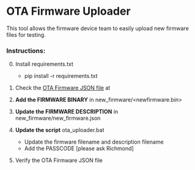 # OTA Firmware Uploader

This tool allows the firmware device team to easily upload new firmware files for testing.


### Instructions:

0. Install requirements.txt
   - pip install -r requirements.txt

1. Check the [OTA Firmware JSON file](https://ft900-iot-portal.s3.amazonaws.com/latest_firmware_updates.json) at 

2. <b>Add the FIRMWARE BINARY</b> in new_firmware/<newfirmware.bin>

3. <b>Update the FIRMWARE DESCRIPTION</b> in new_firmware/new_firmware.json

4. <b>Update the script</b> ota_uploader.bat
   - Update the firmware filename and description filename
   - Add the PASSCODE [please ask Richmond]

5. Verify the OTA Firmware JSON file

